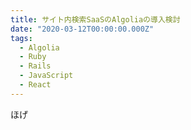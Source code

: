 ```yaml
---
title: サイト内検索SaaSのAlgoliaの導入検討
date: "2020-03-12T00:00:00.000Z"
tags:
  - Algolia
  - Ruby
  - Rails
  - JavaScript
  - React
---
```


ほげ
